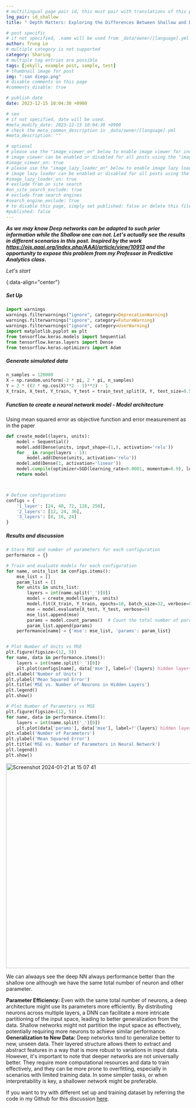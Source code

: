 ```yaml
---
# multilingual page pair id, this must pair with translations of this page. (This name must be unique)
lng_pair: id_shallow
title: " Depth Matters: Exploring the Differences Between Shallow and Deep Neural Networks"

# post specific
# if not specified, .name will be used from _data/owner/[language].yml
author: Trung Le
# multiple category is not supported
category: Sharing
# multiple tag entries are possible
tags: [jekyll, example post, sample, test]
# thumbnail image for post
img: ":san diego.png"
# disable comments on this page
#comments_disable: true

# publish date
date: 2023-12-15 10:04:30 +0900

# seo
# if not specified, date will be used.
#meta_modify_date: 2023-12-15 10:04:30 +0900
# check the meta_common_description in _data/owner/[language].yml
#meta_description: ""

# optional
# please use the "image_viewer_on" below to enable image viewer for individual pages or posts (_posts/ or [language]/_posts folders).
# image viewer can be enabled or disabled for all posts using the "image_viewer_posts: true" setting in _data/conf/main.yml.
#image_viewer_on: true
# please use the "image_lazy_loader_on" below to enable image lazy loader for individual pages or posts (_posts/ or [language]/_posts folders).
# image lazy loader can be enabled or disabled for all posts using the "image_lazy_loader_posts: true" setting in _data/conf/main.yml.
#image_lazy_loader_on: true
# exclude from on site search
#on_site_search_exclude: true
# exclude from search engines
#search_engine_exclude: true
# to disable this page, simply set published: false or delete this file
#published: false
---
```



<!-- outline-start -->

 ***As we may know Deep networks can be adapted to such prior information while the Shallow one can not. Let's actually see the results in different scenarios in this post.***
***Inspired by the work https://ojs.aaai.org/index.php/AAAI/article/view/10913 and the opportunity to expose this problem from my Professor in Predictive Analytics class.***

*Let's start*


{:data-align="center"}

<!-- outline-end -->

##### Set Up
```python
import warnings
warnings.filterwarnings("ignore", category=DeprecationWarning)
warnings.filterwarnings("ignore", category=FutureWarning)
warnings.filterwarnings("ignore", category=UserWarning)
import matplotlib.pyplot as plt
from tensorflow.keras.models import Sequential
from tensorflow.keras.layers import Dense
from tensorflow.keras.optimizers import Adam
```

##### Generate simulated data


```python
n_samples = 120000
X = np.random.uniform(-2 * pi, 2 * pi, n_samples)
Y = 2 * ((2 * np.cos(X)**2 - 1)**2) - 1
X_train, X_test, Y_train, Y_test = train_test_split(X, Y, test_size=0.5, random_state=42)
```


##### Function to create a neural network model - Model architecture 

Using mean squared error as objective function and error measurement as in the paper

```python
def create_model(layers, units):
    model = Sequential()
    model.add(Dense(units, input_shape=(1,), activation='relu'))
    for _ in range(layers - 1):
        model.add(Dense(units, activation='relu'))
    model.add(Dense(1, activation='linear'))
    model.compile(optimizer=SGD(learning_rate=0.0001, momentum=0.9), loss='mean_squared_error')
    return model



# Define configurations
configs = {
    '1_layer': [24, 48, 72, 128, 256],
    '2_layers': [12, 24, 36],
    '3_layers': [8, 16, 24]
}
```

##### Results and discussion 

```python
# Store MSE and number of parameters for each configuration
performance = {}

# Train and evaluate models for each configuration
for name, units_list in configs.items():
    mse_list = []
    param_list = []
    for units in units_list:
        layers = int(name.split('_')[0])
        model = create_model(layers, units)
        model.fit(X_train, Y_train, epochs=10, batch_size=32, verbose=0)
        mse = model.evaluate(X_test, Y_test, verbose=0)
        mse_list.append(mse)
        params = model.count_params()  # Count the total number of parameters
        param_list.append(params)
    performance[name] = {'mse': mse_list, 'params': param_list}


# Plot Number of Units vs MSE
plt.figure(figsize=(12, 5))
for name, data in performance.items():
    layers = int(name.split('_')[0])
    plt.plot(configs[name], data['mse'], label=f'{layers} hidden layer{"s" if layers > 1 else ""}')
plt.xlabel('Number of Units')
plt.ylabel('Mean Squared Error')
plt.title('MSE vs. Number of Neurons in Hidden Layers')
plt.legend()
plt.show()

# Plot Number of Parameters vs MSE
plt.figure(figsize=(12, 5))
for name, data in performance.items():
    layers = int(name.split('_')[0])
    plt.plot(data['params'], data['mse'], label=f'{layers} hidden layer{"s" if layers > 1 else ""}')
plt.xlabel('Number of Parameters')
plt.ylabel('Mean Squared Error')
plt.title('MSE vs. Number of Parameters in Neural Network')
plt.legend()
plt.show()
```
<img width="560" alt="Screenshot 2024-01-21 at 15 07 41" src="https://github.com/trungle14/trungle14.github.io/assets/143222481/04d6ac15-b210-4cb6-a19d-9e79f1b517b8">


We can alwaays see the deep NN always performance better than the shallow one although we have the same total number of neuron and other parameter.

**Parameter Efficiency:** Even with the same total number of neurons, a deep architecture might use its parameters more efficiently. By distributing neurons across multiple layers, a DNN can facilitate a more intricate partitioning of the input space, leading to better generalization from the data. Shallow networks might not partition the input space as effectively, potentially requiring more neurons to achieve similar performance.\
**Generalization to New Data:** Deep networks tend to generalize better to new, unseen data. Their layered structure allows them to extract and abstract features in a way that is more robust to variations in input data.
However, it's important to note that deeper networks are not universally better. They require more computational resources and data to train effectively, and they can be more prone to overfitting, especially in scenarios with limited training data. In some simpler tasks, or when interpretability is key, a shallower network might be preferable.

If you want to try with different set up and training dataset by referring the code in my Github for this discussion [here](https://github.com/trungle14/Deep-vs-Shallow-Neural-Network-discussion/blob/main/Deep%20vs%20Shallow%20Neural%20Network%20comparison.ipynb). 

